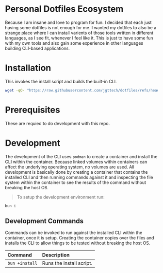 # Personal Dotfiles Ecosystem

Because I am insane and love to program for fun. I decided that each just having some dotfiles is not enough for me. I wanted my dotfiles to also be a strange place where I can install varients of those tools written in different languages, as I see fit, whenever I feel like it. This is just to have some fun with my own tools and also gain some experience in other languages building CLI-based applications.

# Installation

This invokes the install script and builds the built-in CLI.

```bash
wget -qO- "https://raw.githubusercontent.com/jgttech/dotfiles/refs/heads/main/bin/install" | bash
```

# Prerequisites

These are requied to do development with this repo.

# Development

The development of the CLI uses `podman` to create a container and install the CLI within the container. Because linked volumes within containers can affect the underlying operating system, no volumes are used. All development is basically done by creating a container that contains the installed CLI and then running commands against it and inspecting the file system within the container to see the results of the command without breaking the host OS.

> To setup the development environment run:

```bash
bun i
```

## Development Commands

Commands can be invoked to run against the installed CLI within the container, once it is setup. Creating the container copies over the files and installs the CLI to allow things to be tested without breaking the host OS.

| Command | Description |
|:-|:-|
| `bun +install` | Runs the install script. |
